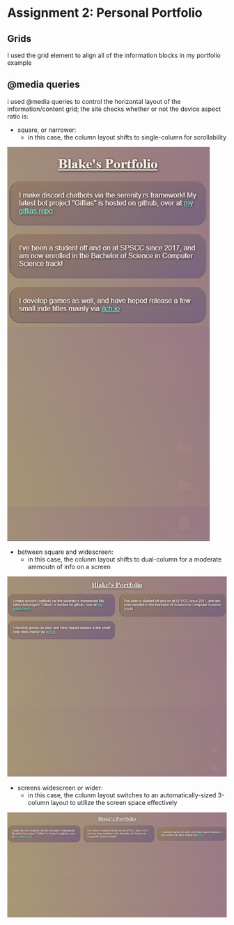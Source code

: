 # Assignment 2: Personal Portfolio 

## Grids
I used the grid element to align all of the information blocks in my portfolio example

## @media queries
i used @media queries to control the horizontal layout of the information/content grid; the site checks whether or not the device aspect ratio is:
- square, or narrower:
  - in this case, the column layout shifts to single-column for scrollability

![website viewed with narrow aspect ratio](images/Phone_aspect.jpg)
- between square and widescreen:
  - in this case, the colunm layout shifts to dual-column for a moderate ammoutn of info on a screen

![website viewed with square-ish aspect ratio](images/Square_aspect.jpg)
- screens widescreen or wider:
  - in this case, the colunm layout switches to an automatically-sized 3-column layout to utilize the screen space effectively

![website viewed with wide aspect ratio](images/Wide_aspect.jpg)
